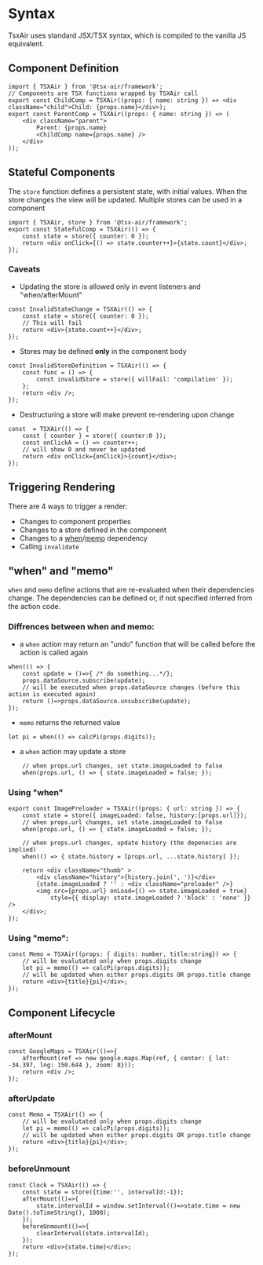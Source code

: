 # Syntax

TsxAir uses standard JSX/TSX syntax, which is compiled to the vanilla JS equivalent.

## Component Definition

```tsx
import { TSXAir } from '@tsx-air/framework';
// Components are TSX functions wrapped by TSXAir call
export const ChildComp = TSXAir((props: { name: string }) => <div className="child">Child: {props.name}</div>);
export const ParentComp = TSXAir((props: { name: string }) => (
    <div className="parent">
        Parent: {props.name}
        <ChildComp name={props.name} />
    </div>
));
```

## Stateful Components

The `store` function defines a persistent state, with initial values. When the store changes the view will be updated. Multiple stores can be used in a component
```tsx
import { TSXAir, store } from '@tsx-air/framework';
export const StatefulComp = TSXAir(() => {
    const state = store({ counter: 0 });
    return <div onClick={() => state.counter++}>{state.count}</div>;
});
```

### Caveats

-   Updating the store is allowed only in event listeners and "when/afterMount"
```tsx
const InvalidStateChange = TSXAir(() => {
    const state = store({ counter: 0 });
    // This will fail
    return <div>{state.count++}</div>;
});
```

-   Stores may be defined **only** in the component body
```tsx
const InvalidStoreDefinition = TSXAir(() => {
    const func = () => {
        const invalidStore = store({ willFail: 'compilation' });
    };
    return <div />;
});
```

- Destructuring a store will make prevent re-rendering upon change
```tsx
const  = TSXAir(() => {
    const { counter } = store({ counter:0 });
    const onClickA = () => counter++;
    // will show 0 and never be updated
    return <div onClick={onClick}>{count}</div>;
});
```

## Triggering Rendering

There are 4 ways to trigger a render:
- Changes to component properties
- Changes to a store defined in the component
- Changes to a [when](#using-when)/[memo](#using-memo) dependency
- Calling `invalidate`

## "when" and "memo"
`when` and `memo` define actions that are re-evaluated when their dependencies change.
The dependencies can be defined or, if not specified inferred from the action code.
### Diffrences between when and memo:
- a `when` action may return an "undo" function that will be called before the action is called again
```tsx
when(() => { 
    const update = ()=>{ /* do something...*/};
    props.dataSource.subscribe(update);    
    // will be executed when props.dataSource changes (before this action is executed again)
    return ()=>props.dataSource.unsubscribe(update);
});
```
- `memo` returns the returned value
```tsx
let pi = when(() => calcPi(props.digits));
```
- a `when` action may update a store
```tsx
    // when props.url changes, set state.imageLoaded to false
    when(props.url, () => { state.imageLoaded = false; });
```

### Using "when"
```tsx
export const ImagePreloader = TSXAir((props: { url: string }) => {
    const state = store({ imageLoaded: false, history:[props.url]});
    // when props.url changes, set state.imageLoaded to false
    when(props.url, () => { state.imageLoaded = false; });

    // when props.url changes, update history (the depenecies are implied)
    when(() => { state.history = [props.url, ...state.history] });
    
    return <div className="thumb" >
        <div className="history">{history.join(', ')}</div>
        {state.imageLoaded ? '' : <div className="preloader" />}
        <img src={props.url} onLoad={() => state.imageLoaded = true} 
            style={{ display: state.imageLoaded ? 'block' : 'none' }} />
    </div>;
});
```
### Using "memo":
```tsx
const Memo = TSXAir((props: { digits: number, title:string}) => {
    // will be evalutated only when props.digits change
    let pi = memo(() => calcPi(props.digits));
    // will be updated when either props.digits OR props.title change
    return <div>{title}{pi}</div>;
});
```

## Component Lifecycle
### afterMount
```tsx
const GoogleMaps = TSXAir(()=>{
    afterMount(ref => new google.maps.Map(ref, { center: { lat: -34.397, lng: 150.644 }, zoom: 8}));
    return <div />;
});
```

### afterUpdate
```tsx
const Memo = TSXAir(() => {
    // will be evalutated only when props.digits change
    let pi = memo(() => calcPi(props.digits));
    // will be updated when either props.digits OR props.title change
    return <div>{title}{pi}</div>;
});
```

### beforeUnmount
```tsx
const Clock = TSXAir(() => {
    const state = store({time:'', intervalId:-1});   
    afterMount(()=>{
        state.intervalId = window.setInterval(()=>state.time = new Date().toTimeString(), 1000);        
    });
    beforeUnmount(()=>{
        clearInterval(state.intervalId);
    });  
    return <div>{state.time}</div>;
});
```
